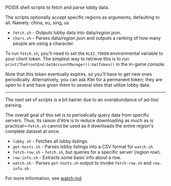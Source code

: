 POSIX shell scripts to fetch and parse lobby data.

The scripts optionally accept specific regions as arguments, defaulting to all. Namely: china, eu, sing, us


* `fetch.sh` - Outputs lobby data into data/*region*.json.
* `chars.sh` - Parses data/*region*.json and outputs a ranking of how many people are using a character.


To run `fetch.sh`, you'll need to set the `KLEI_TOKEN` environmental variable to your client token. The simplest way to retrieve this is to run `print(TheFrontEnd:GetAccountManager():GetToken()` in the in-game console.

Note that this token eventually expires, so you'll have to get new ones periodically. Alternatively, you can ask Klei for a permanent token; they are open to it and have given them to several sites that utilize lobby data.

---

The next set of scripts is a bit hairier due to an overabundance of ad-hoc parsing.

The overall goal of this set is to periodically query data from specific servers. Thus, its raison d'être is to reduce downloading as much as is practical—`fetch.sh` cannot be used as it downloads the entire region's complete dataset at once.

* `lobby.sh` - Fetches all lobby *listings*.
* `get-hosts.sh` - Parses lobby listings into a CSV format for `watch.sh`.
* `fetch-row.sh` - `fetch.sh`, but queries for a specific server (*region* *row*).
* `row-info.sh` - Extracts some basic info about a row.
* `watch.sh` - Parses `get-hosts.sh` output to invoke `fetch-row.sh` and `row-info.sh`.

For more information, see [watch.md](watch.md).
